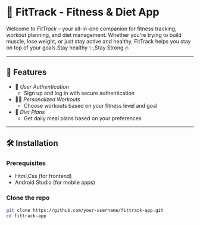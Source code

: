 # 💪 FitTrack - Fitness & Diet App

Welcome to *FitTrack* – your all-in-one companion for fitness tracking, workout planning, and diet management. Whether you're trying to build muscle, lose weight, or just stay active and healthy, FitTrack helps you stay on top of your goals.Stay healthy ✨,Stay Strong 🔥



---

## 📱 Features

- 👤 *User Authentication*
  - Sign up and log in with secure authentication
- 🏋‍♂ *Personalized Workouts*
  - Choose workouts based on your fitness level and goal
- 🥗 *Diet Plans*
  - Get daily meal plans based on your preferences

---

## 🛠 Installation

### Prerequisites
- Html,Css (for frontend)
- Android Studio (for mobile apps)

### Clone the repo
```bash
git clone https://github.com/your-username/fittrack-app.git
cd fittrack-app
